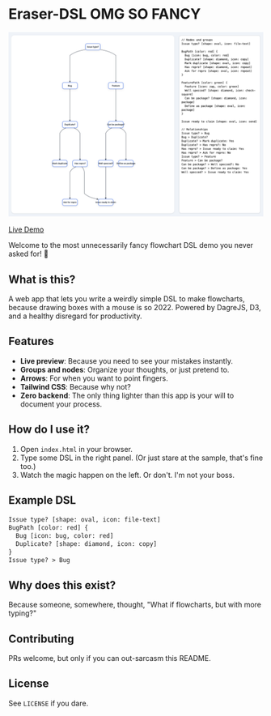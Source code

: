 # Eraser-DSL OMG SO FANCY

![Screenshot of the app in action](screenshots/screenshot.png)

[Live Demo](https://davidyen1124.github.io/eraser-dsl-omg-so-fancy/)

Welcome to the most unnecessarily fancy flowchart DSL demo you never asked for! 🎉

## What is this?

A web app that lets you write a weirdly simple DSL to make flowcharts, because drawing boxes with a mouse is so 2022. Powered by DagreJS, D3, and a healthy disregard for productivity.

## Features

- **Live preview**: Because you need to see your mistakes instantly.
- **Groups and nodes**: Organize your thoughts, or just pretend to.
- **Arrows**: For when you want to point fingers.
- **Tailwind CSS**: Because why not?
- **Zero backend**: The only thing lighter than this app is your will to document your process.

## How do I use it?

1. Open `index.html` in your browser.
2. Type some DSL in the right panel. (Or just stare at the sample, that's fine too.)
3. Watch the magic happen on the left. Or don't. I'm not your boss.

## Example DSL

```
Issue type? [shape: oval, icon: file-text]
BugPath [color: red] {
  Bug [icon: bug, color: red]
  Duplicate? [shape: diamond, icon: copy]
}
Issue type? > Bug
```

## Why does this exist?

Because someone, somewhere, thought, "What if flowcharts, but with more typing?"

## Contributing

PRs welcome, but only if you can out-sarcasm this README.

## License

See `LICENSE` if you dare.
